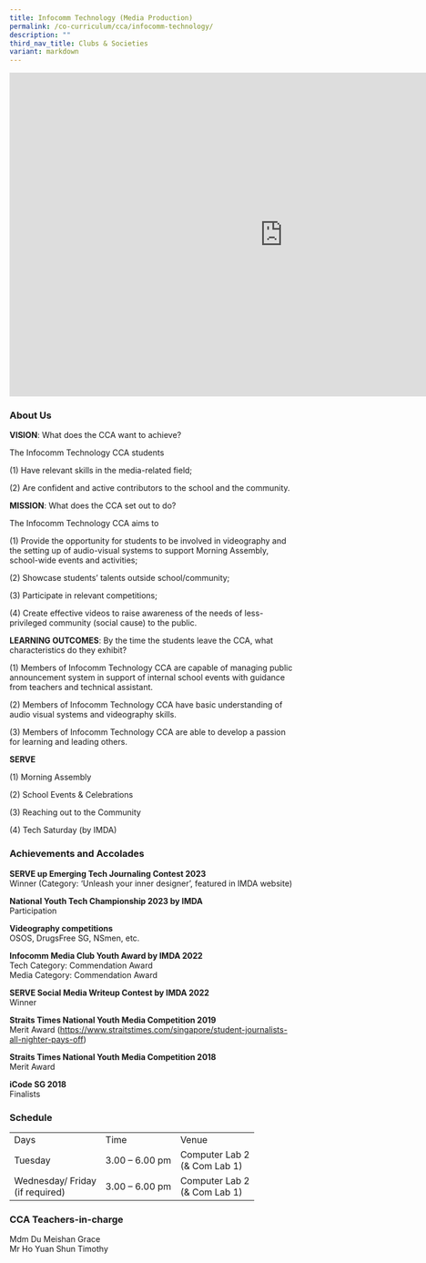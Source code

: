 ```yaml
---
title: Infocomm Technology (Media Production)
permalink: /co-curriculum/cca/infocomm-technology/
description: ""
third_nav_title: Clubs & Societies
variant: markdown
---
```

<iframe allowfullscreen="true" height="569" width="960" frameborder="0" src="https://docs.google.com/presentation/d/1YOzuvRbKSmaRVl--NqZFqu0bYOhA-WwJY-9h1dV8Aw8/embed?start=true&amp;loop=true&amp;delayms=3000"></iframe>

### About Us

**VISION**: What does the CCA want to achieve?&nbsp;

The Infocomm Technology CCA students&nbsp;  

(1) Have relevant skills in the media-related field;&nbsp;

(2) Are confident and active contributors to the school and the community.

  

**MISSION**: What does the CCA set out to do?

The Infocomm Technology CCA aims to&nbsp;  

(1) Provide the opportunity for students to be involved in videography and the setting up of audio-visual systems to support Morning Assembly, school-wide events and activities;&nbsp;

(2) Showcase students’ talents outside school/community;&nbsp;

(3) Participate in relevant competitions;&nbsp;

(4) Create effective videos to raise awareness of the needs of less-privileged community (social cause) to the public.

  

**LEARNING OUTCOMES**: By the time the students leave the CCA, what characteristics do they exhibit?

(1) Members of Infocomm Technology CCA are capable of managing public announcement system in support of internal school events with guidance from teachers and technical assistant.&nbsp;  

(2) Members of Infocomm Technology CCA have basic understanding of audio visual systems and videography skills.&nbsp;

(3) Members of Infocomm Technology CCA are able to develop a passion for learning and leading others.

**SERVE**

(1) Morning Assembly

(2) School Events &amp; Celebrations

(3) Reaching out to the Community

(4) Tech Saturday (by IMDA)



### Achievements and Accolades

**SERVE up Emerging Tech Journaling Contest 2023**<br>
Winner
(Category: ‘Unleash your inner designer’, featured in IMDA website)
					 
**National Youth Tech Championship 2023 by IMDA**<br>
Participation

**Videography competitions**<br>
OSOS, DrugsFree SG, NSmen, etc.

**Infocomm Media Club Youth Award by IMDA 2022**<br>
Tech Category: Commendation Award<br>
Media Category: Commendation Award

**SERVE Social Media Writeup Contest by IMDA 2022**<br>
Winner

**Straits Times National Youth Media Competition 2019**<br>
Merit Award
(https://www.straitstimes.com/singapore/student-journalists-all-nighter-pays-off)

**Straits Times National Youth Media Competition 2018** <br>
Merit Award

**iCode SG 2018** <br>
Finalists  
  

### Schedule

<table>
<tbody><tr>
<td>Days</td>
<td>Time</td>
<td>Venue</td>
</tr>
<tr>
<td rowspan="2">Tuesday</td>
<td rowspan="2">3.00 – 6.00 pm</td>
<td rowspan="2">Computer Lab 2<br>
(&amp; Com Lab 1)</td>
</tr>
<tr>



</tr>
<tr>
<td rowspan="2">Wednesday/ Friday<br>
(if required)</td>
<td rowspan="2">3.00 – 6.00 pm</td>
<td rowspan="2">Computer Lab 2<br>
(&amp; Com Lab 1)</td>
</tr>
</tbody></table>



### CCA Teachers-in-charge

Mdm Du Meishan Grace  <br>
Mr Ho Yuan Shun Timothy